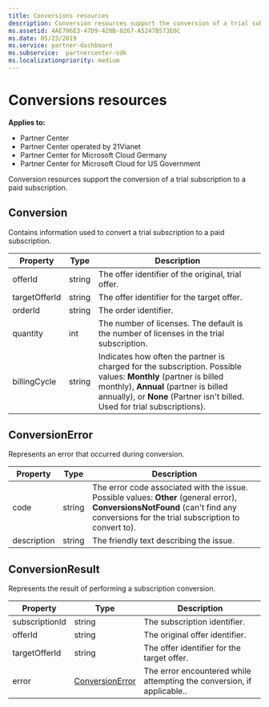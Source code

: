 ```yaml
---
title: Conversions resources
description: Conversion resources support the conversion of a trial subscription to a paid subscription.
ms.assetid: 4AE796E3-47D9-428B-8267-A5247B573E0C
ms.date: 05/23/2019
ms.service: partner-dashboard
ms.subservice:  partnercenter-sdk
ms.localizationpriority: medium
---
```


# Conversions resources

**Applies to:**

- Partner Center
- Partner Center operated by 21Vianet
- Partner Center for Microsoft Cloud Germany
- Partner Center for Microsoft Cloud for US Government

Conversion resources support the conversion of a trial subscription to a paid subscription.

## Conversion

Contains information used to convert a trial subscription to a paid subscription.

| Property | Type | Description |
| -------- | ---- | ----------- |
| offerId | string | The offer identifier of the original, trial offer. |
| targetOfferId | string | The offer identifier for the target offer. |
| orderId | string | The order identifier. |
| quantity | int | The number of licenses. The default is the number of licenses in the trial subscription. |
| billingCycle | string | Indicates how often the partner is charged for the subscription. Possible values: **Monthly** (partner is billed monthly), **Annual** (partner is billed annually), or **None** (Partner isn't billed. Used for trial subscriptions). |

## ConversionError

Represents an error that occurred during conversion.

| Property | Type | Description |
| -------- | ---- | ----------- |
| code | string | The error code associated with the issue. Possible values: **Other** (general error), **ConversionsNotFound** (can't find any conversions for the trial subscription to convert to).
| description | string | The friendly text describing the issue. |

## ConversionResult

Represents the result of performing a subscription conversion.

| Property       | Type                                | Description                                                            |
|----------------|-------------------------------------|------------------------------------------------------------------------|
| subscriptionId | string                              | The subscription identifier.                                           |
| offerId        | string                              | The original offer identifier.                                         |
| targetOfferId  | string                              | The offer identifier for the target offer.                             |
| error          | [ConversionError](#conversionerror) | The error encountered while attempting the conversion, if applicable.. |